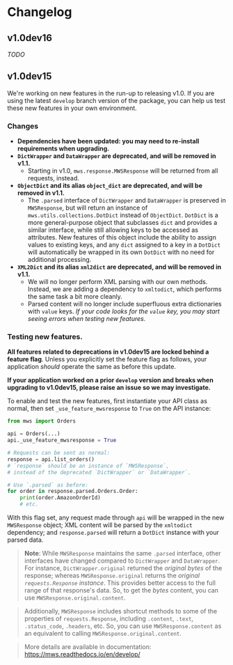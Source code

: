# Changelog

## v1.0dev16

*TODO*

## v1.0dev15

We're working on new features in the run-up to releasing v1.0. If you are using the latest `develop` branch version of the package, you can help us test these new features in your own environment.

### Changes

- **Dependencies have been updated: you may need to re-install requirements when upgrading.**
- **`DictWrapper` and `DataWrapper` are deprecated, and will be removed in v1.1.**
  - Starting in v1.0, `mws.response.MWSResponse` will be returned from all requests, instead.
- **`ObjectDict` and its alias `object_dict` are deprecated, and will be removed in v1.1.**
  - The `.parsed` interface of `DictWrapper` and `DataWrapper` is preserved in `MWSResponse`, but will return an instance of `mws.utils.collections.DotDict` instead of `ObjectDict`. `DotDict` is a more general-purpose object that subclasses `dict` and provides a similar interface, while still allowing keys to be accessed as attributes. New features of this object include the ability to assign values to existing keys, and any `dict` assigned to a key in a `DotDict` will automatically be wrapped in its own `DotDict` with no need for additional processing.
- **`XML2Dict` and its alias `xml2dict` are deprecated, and will be removed in v1.1.**
  - We will no longer perform XML parsing with our own methods. Instead, we are adding a dependency to `xmltodict`, which performs the same task a bit more cleanly.
  - Parsed content will no longer include superfluous extra dictionaries with `value` keys. *If your code looks for the `value` key, you may start seeing errors when testing new features.*

### Testing new features.

**All features related to deprecations in v1.0dev15 are locked behind a feature flag**. Unless you explicitly set the feature flag as follows, your application *should* operate the same as before this update.

**If your application worked on a prior `develop` version and breaks when upgrading to v1.0dev15, please raise an issue so we may investigate.**

To enable and test the new features, first instantiate your API class as normal, then set `_use_feature_mwsresponse` to `True` on the API instance:

```python
from mws import Orders

api = Orders(...)
api._use_feature_mwsresponse = True

# Requests can be sent as normal:
response = api.list_orders()
# `response` should be an instance of `MWSResponse`,
# instead of the deprecated `DictWrapper` or `DataWrapper`.

# Use `.parsed` as before:
for order in response.parsed.Orders.Order:
    print(order.AmazonOrderId)
    # etc.
```

With this flag set, any request made through `api` will be wrapped in the new `MWSResponse` object; XML content will be parsed by the `xmltodict` dependency; and `response.parsed` will return a `DotDict` instance with your parsed data.

> **Note**: While `MWSResponse` maintains the same `.parsed` interface, other interfaces have changed compared to `DictWrapper` and `DataWrapper`. For instance, `DictWrapper.original` returned the *original bytes* of the response; whereas `MWSResponse.original` returns the *original `requests.Response` instance*. This provides better access to the full range of that response's data. So, to get the *bytes* content, you can use `MWSResponse.original.content`.

> Additionally, `MWSResponse` includes shortcut methods to some of the properties of `requests.Response`, including `.content`, `.text`, `.status_code`, `.headers`, etc. So, you can use `MWSResponse.content` as an equivalent to calling `MWSResponse.original.content`.

> More details are available in documentation: https://mws.readthedocs.io/en/develop/
